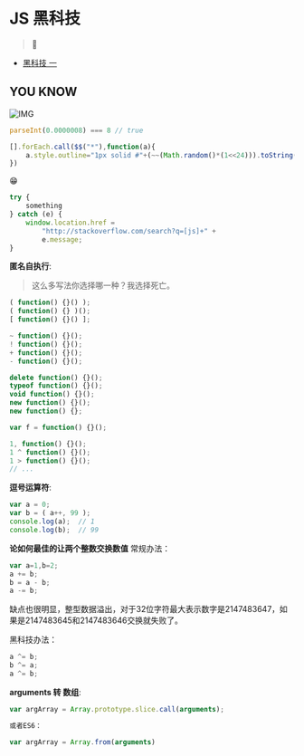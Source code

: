 # JS 黑科技

> :ghost:

- [黑科技 一](https://zhuanlan.zhihu.com/p/28937831)

## YOU KNOW

![IMG](https://i.imgur.com/8pa1Rvd.png)

```js
parseInt(0.0000008) === 8 // true
```

```js
[].forEach.call($$("*"),function(a){
    a.style.outline="1px solid #"+(~~(Math.random()*(1<<24))).toString(16)
})
```

:grin:

```js
try {
    something
} catch (e) {
    window.location.href =
        "http://stackoverflow.com/search?q=[js]+" +
        e.message;
}
```

**匿名自执行**:

>这么多写法你选择哪一种？我选择死亡。

```js
( function() {}() );
( function() {} )();
[ function() {}() ];

~ function() {}();
! function() {}();
+ function() {}();
- function() {}();

delete function() {}();
typeof function() {}();
void function() {}();
new function() {}();
new function() {};

var f = function() {}();

1, function() {}();
1 ^ function() {}();
1 > function() {}();
// ...
```

**逗号运算符**:

```js
var a = 0;
var b = ( a++, 99 );
console.log(a);  // 1
console.log(b);  // 99
```

**论如何最佳的让两个整数交换数值**
常规办法：

```js
var a=1,b=2;
a += b;
b = a - b;
a -= b;
```

缺点也很明显，整型数据溢出，对于32位字符最大表示数字是2147483647，如果是2147483645和2147483646交换就失败了。

黑科技办法：

```js
a ^= b;
b ^= a;
a ^= b;
```

**arguments 转 数组**:

```js
var argArray = Array.prototype.slice.call(arguments);

或者ES6：

var argArray = Array.from(arguments)

```
